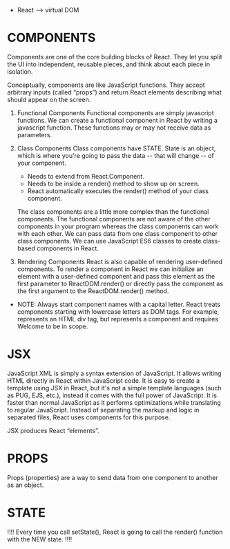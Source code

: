 - React --> virtual DOM

# COMPONENTS

Components are one of the core building blocks of React. They let you split the UI into independent, reusable pieces, and think about each piece in isolation.

Conceptually, components are like JavaScript functions. They accept arbitrary inputs (called “props”) and return React elements describing what should appear on the screen.

1. Functional Components
   Functional components are simply javascript functions. We can create a functional component in React by writing a javascript function. These functions may or may not receive data as parameters.

2. Class Components
   Class components have STATE. State is an object, which is where you're going to pass the data -- that will change -- of your component.

   - Needs to extend from React.Component.
   - Needs to be inside a render() method to show up on screen.
   - React automatically executes the render() method of your class component.

   The class components are a little more complex than the functional components. The functional components are not aware of the other components in your program whereas the class components can work with each other. We can pass data from one class component to other class components. We can use JavaScript ES6 classes to create class-based components in React.

3. Rendering Components
   React is also capable of rendering user-defined components. To render a component in React we can initialize an element with a user-defined component and pass this element as the first parameter to ReactDOM.render() or directly pass the component as the first argument to the ReactDOM.render() method.

- NOTE: Always start component names with a capital letter.
  React treats components starting with lowercase letters as DOM tags. For example, <div /> represents an HTML div tag, but <Welcome /> represents a component and requires Welcome to be in scope.

# JSX

JavaScript XML is simply a syntax extension of JavaScript. It allows writing HTML directly in React within JavaScript code. It is easy to create a template using JSX in React, but it's not a simple template languages (such as PUG, EJS, etc.), instead it comes with the full power of JavaScript.
It is faster than normal JavaScript as it performs optimizations while translating to regular JavaScript. Instead of separating the markup and logic in separated files, React uses components for this purpose.

JSX produces React “elements”.

# PROPS

Props (properties) are a way to send data from one component to another as an object.

# STATE

!!!!
Every time you call setState(), React is going to call the render() function with the NEW state. !!!!
